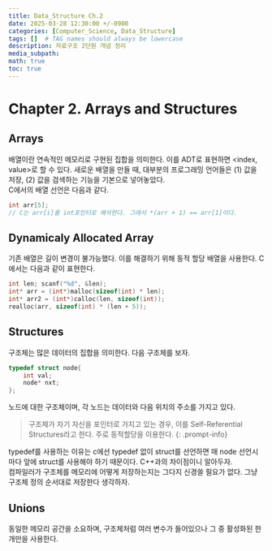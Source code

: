 ```yaml
---
title: Data_Structure Ch.2
date: 2025-03-28 12:30:00 +/-0900
categories: [Computer_Science, Data_Structure]
tags: []  # TAG names should always be lowercase
description: 자료구조 2단원 개념 정리 
media_subpath: 
math: true
toc: true
---
```

# **Chapter 2. Arrays and Structures**
## Arrays
배열이란 연속적인 메모리로 구현된 집합을 의미한다. 이를 ADT로 표현하면 <index, value>로 할 수 있다. 새로운 배열을 만들 때, 대부분의 프로그래밍 언어들은 (1) 값을 저장, (2) 값을 검색하는 기능을 기본으로 넣어놓았다.<br>
C에서의 배열 선언은 다음과 같다.
```c
int arr[5]; 
// C는 arr[i]를 int포인터로 해석한다. 그래서 *(arr + 1) == arr[1]이다.
```

## Dynamicaly Allocated Array
기존 배열은 길이 변경이 불가능했다. 이를 해결하기 위해 동적 할당 배열을 사용한다. C에서는 다음과 같이 표현한다.
```c
int len; scanf("%d", &len);
int* arr = (int*)malloc(sizeof(int) * len);
int* arr2 = (int*)calloc(len, sizeof(int));
realloc(arr, sizeof(int) * (len + 5));
```

## Structures 
구조체는 많은 데이터의 집합을 의미한다. 다음 구조체를 보자.
```c
typedef struct node{
    int val;
    node* nxt;
};
```
노드에 대한 구조체이며, 각 노드는 데이터와 다음 위치의 주소를 가지고 있다. 
>구조체가 자기 자신을 포인터로 가지고 있는 경우, 이를 Self-Referential Structures라고 한다. 주로 동적할당을 이용한다.
{: .prompt-info}

typedef를 사용하는 이유는 c에선 typedef 없이 struct를 선언하면 매 node 선언시마다 앞에 struct를 사용해야 하기 때문이다. C++과의 차이점이니 알아두자.<br>
컴파일러가 구조체를 메모리에 어떻게 저장하는지는 그다지 신경쓸 필요가 없다. 그냥 구조체 정의 순서대로 저장한다 생각하자.

## Unions
동일한 메모리 공간을 소요하며, 구조체처럼 여러 변수가 들어있으나 그 중 활성화된 한개만을 사용한다.


